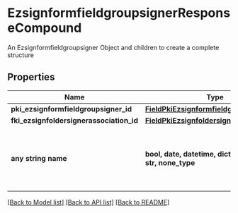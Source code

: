 # EzsignformfieldgroupsignerResponseCompound

An Ezsignformfieldgroupsigner Object and children to create a complete structure

## Properties
Name | Type | Description | Notes
------------ | ------------- | ------------- | -------------
**pki_ezsignformfieldgroupsigner_id** | [**FieldPkiEzsignformfieldgroupsignerID**](FieldPkiEzsignformfieldgroupsignerID.md) |  | 
**fki_ezsignfoldersignerassociation_id** | [**FieldPkiEzsignfoldersignerassociationID**](FieldPkiEzsignfoldersignerassociationID.md) |  | 
**any string name** | **bool, date, datetime, dict, float, int, list, str, none_type** | any string name can be used but the value must be the correct type | [optional]

[[Back to Model list]](../README.md#documentation-for-models) [[Back to API list]](../README.md#documentation-for-api-endpoints) [[Back to README]](../README.md)


